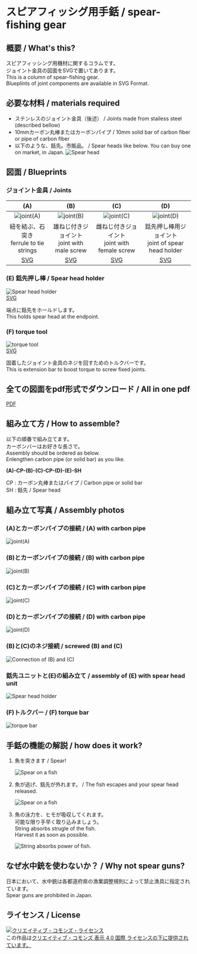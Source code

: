 # スピアフィッシグ用手銛 / spear-fishing gear

## 概要 / What's this?
スピアフィッシング用機材に関するコラムです。  
ジョイント金具の図面をSVGで置いてあります。  
This is a column of spear-fishing gear.  
Blueplints of joint components are available in SVG Format.

## 必要な材料 / materials required
- ステンレスのジョイント金具（後述） / Joints made from stailess steel (described bellow) 
- 10mmカーボン丸棒またはカーボンパイプ / 10mm solid bar of carbon fiber or pipe of carbon fiber
- 以下のような、銛先。市販品。 / Spear heads like below. You can buy one on market, in Japan.
    ![Spear head](./jpgs/SH.jpg)


## 図面 / Blueprints

### ジョイント金具 / Joints
|(A)|(B)|(C)|(D)|
|:---------:|:-----------------:|:--------:|:-:|
|![joint(A)](./pngs/A.png)|![joint(B)](./pngs/B.png)|![joint(C)](./pngs/C.png)|![joint(D)](./pngs/D.png)|
紐を結ぶ、石突き<br>ferrule to tie strings|雄ねじ付きジョイント<br>joint with male screw|雌ねじ付きジョイント<br>joint with female screw|銛先押し棒用ジョイント<br>joint of spear head holder|
|[SVG](./svgs/A.svg)|[SVG](./svgs/B.svg)|[SVG](./svgs/C.svg)|[SVG](./svgs/D.svg)|


### (E) 銛先押し棒 / Spear head holder
![Spear head holder](./pngs/E.png)  
[SVG](./svgs/E.svg)

端点に銛先をホールドします。  
This holds spear head at the endpoint.

### (F) torque tool
![torque tool](./pngs/F.png)  
[SVG](./svgs/F.svg)

固着したジョイント金具のネジを回すためのトルクバーです。  
This is extension bar to boost torque to screw fixed joints.


## 全ての図面をpdf形式でダウンロード / All in one pdf
[PDF](./pdfs/blueprint.pdf)

## 組み立て方 / How to assemble?
以下の順番で組み立てます。  
カーボンバーはお好きな長さで。  
Assembly should be ordered as below.  
Enlengthen carbon pipe (or solid bar) as you like.  

**(A)-CP-(B)-(C)-CP-(D)-(E)-SH**

CP : カーボン丸棒またはパイプ / Carbon pipe or solid bar  
SH : 銛先 / Spear head


## 組み立て写真 / Assembly photos
### (A)とカーボンパイプの接続 / (A) with carbon pipe

![joint(A)](./jpgs/A.jpg)

### (B)とカーボンパイプの接続 / (B) with carbon pipe

![joint(B)](./jpgs/B.jpg)

### (C)とカーボンパイプの接続 / (C) with carbon pipe

![joint(C)](./jpgs/C.jpg)

### (D)とカーボンパイプの接続 / (D) with carbon pipe

![joint(D)](./jpgs/D.jpg)

### (B)と(C)のネジ接続 / screwed (B) and (C)

![Connection of (B) and (C)](./jpgs/B-C.jpg)

### 銛先ユニットと(E)の組み立て / assembly of (E) with spear head unit

![Spear head holder](./jpgs/E.jpg)

### (F)トルクバー / (F) torque bar

![torque bar](./jpgs/F.jpg)

## 手銛の機能の解説 / how does it work?

1. 魚を突きます / Spear!

    ![Spear on a fish](./jpgs/01_speared.jpg)

2. 魚が逃げ、銛先が外れます。 / The fish escapes and your spear head released.

    ![Spear on a fish](./jpgs/02_escape.jpg)

3. 魚の泳力を、ヒモが吸収してくれます。  
可能な限り手早く取り込みましょう。  
String absorbs strugle of the fish.  
Harvest it as soon as possible.

    ![String absorbs power of fish.](./jpgs/03_keep.jpg)


## なぜ水中銃を使わないか？ / Why not spear guns?
日本において、水中銃は各都道府県の漁業調整規則によって禁止漁具に指定されています。  
Spear guns are prohibited in Japan.


## ライセンス / License
<a rel="license" href="http://creativecommons.org/licenses/by/4.0/"><img alt="クリエイティブ・コモンズ・ライセンス" style="border-width:0" src="https://i.creativecommons.org/l/by/4.0/88x31.png" /></a><br />この作品は<a rel="license" href="http://creativecommons.org/licenses/by/4.0/">クリエイティブ・コモンズ 表示 4.0 国際 ライセンスの下に提供されています。</a>